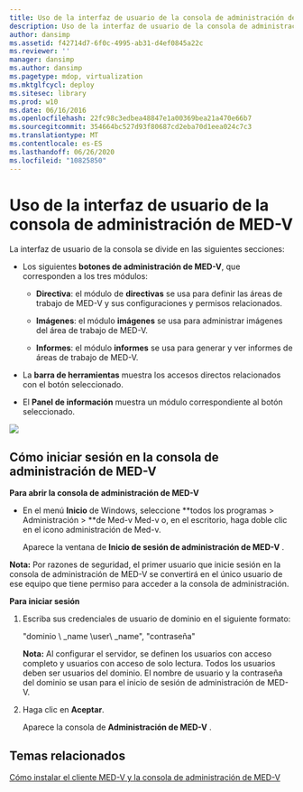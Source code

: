 ```yaml
---
title: Uso de la interfaz de usuario de la consola de administración de MED-V
description: Uso de la interfaz de usuario de la consola de administración de MED-V
author: dansimp
ms.assetid: f42714d7-6f0c-4995-ab31-d4ef0845a22c
ms.reviewer: ''
manager: dansimp
ms.author: dansimp
ms.pagetype: mdop, virtualization
ms.mktglfcycl: deploy
ms.sitesec: library
ms.prod: w10
ms.date: 06/16/2016
ms.openlocfilehash: 22fc98c3edbea48847e1a00369bea21a470e66b7
ms.sourcegitcommit: 354664bc527d93f80687cd2eba70d1eea024c7c3
ms.translationtype: MT
ms.contentlocale: es-ES
ms.lasthandoff: 06/26/2020
ms.locfileid: "10825850"
---
```

# Uso de la interfaz de usuario de la consola de administración de MED-V


La interfaz de usuario de la consola se divide en las siguientes secciones:

-   Los siguientes **botones de administración de MED-V**, que corresponden a los tres módulos:

    -   **Directiva**: el módulo de **directivas** se usa para definir las áreas de trabajo de MED-V y sus configuraciones y permisos relacionados.

    -   **Imágenes**: el módulo **imágenes** se usa para administrar imágenes del área de trabajo de MED-V.

    -   **Informes**: el módulo **informes** se usa para generar y ver informes de áreas de trabajo de MED-V.

-   La **barra de herramientas** muestra los accesos directos relacionados con el botón seleccionado.

-   El **Panel de información** muestra un módulo correspondiente al botón seleccionado.

![](images/medv-ui-console-general.gif)

## Cómo iniciar sesión en la consola de administración de MED-V


**Para abrir la consola de administración de MED-V**

-   En el menú **Inicio** de Windows, seleccione **todos los programas &gt; Administración &gt; **de Med-v Med-v o, en el escritorio, haga doble clic en el icono administración de Med-v.

    Aparece la ventana de **Inicio de sesión de administración de MED-V** .

**Nota:**  Por razones de seguridad, el primer usuario que inicie sesión en la consola de administración de MED-V se convertirá en el único usuario de ese equipo que tiene permiso para acceder a la consola de administración.

 

**Para iniciar sesión**

1.  Escriba sus credenciales de usuario de dominio en el siguiente formato:

    "dominio \ _name \\user\ _name", "contraseña"

    **Nota:**  Al configurar el servidor, se definen los usuarios con acceso completo y usuarios con acceso de solo lectura. Todos los usuarios deben ser usuarios del dominio. El nombre de usuario y la contraseña del dominio se usan para el inicio de sesión de administración de MED-V.

     

2.  Haga clic en **Aceptar**.

    Aparece la consola de **Administración de MED-V** .

## Temas relacionados


[Cómo instalar el cliente MED-V y la consola de administración de MED-V](how-to-install-med-v-client-and-med-v-management-console.md)

 

 





